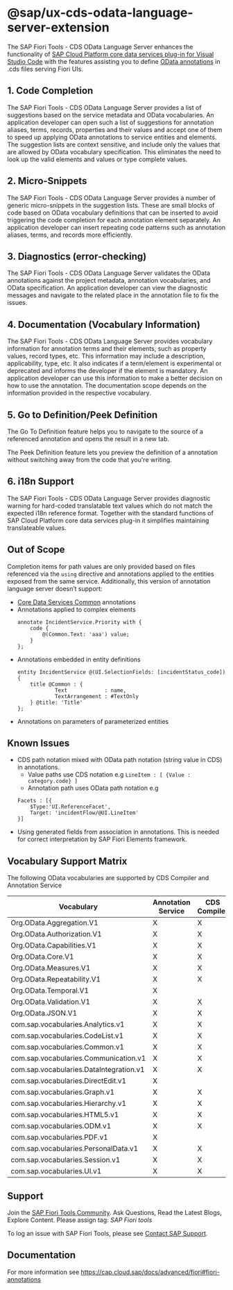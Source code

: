 # @sap/ux-cds-odata-language-server-extension

The SAP Fiori Tools - CDS OData Language Server enhances the functionality of [SAP Cloud Platform core data services plug-in for Visual Studio Code](https://marketplace.visualstudio.com/items?itemName=SAPSE.vscode-cds) with the features assisting you to define [OData annotations](https://cap.cloud.sap/docs/advanced/odata#annotations) in .cds files serving Fiori UIs.

## **1. Code Completion**

The SAP Fiori Tools - CDS OData Language Server provides a list of suggestions based on the service metadata and OData vocabularies. An application developer can open such a list of suggestions for annotation aliases, terms, records, properties and their values and accept one of them to speed up applying OData annotations to service entities and elements. The suggestion lists are context sensitive, and include only the values that are allowed by OData vocabulary specification. This eliminates the need to look up the valid elements and values or type complete values. 

## **2. Micro-Snippets**

The SAP Fiori Tools - CDS OData Language Server  provides a number of generic micro-snippets in the suggestion lists. These are small blocks of code based on OData vocabulary definitions that can be inserted to avoid triggering the code completion for each annotation element separately. An application developer can insert repeating code patterns such as annotation aliases, terms, and records more efficiently.

## **3. Diagnostics (error-checking)**

The SAP Fiori Tools - CDS OData Language Server validates the OData annotations against the project metadata, annotation vocabularies, and OData specification. An application developer can view the diagnostic messages and navigate to the related place in the annotation file to fix the issues.

## **4. Documentation (Vocabulary Information)**

The SAP Fiori Tools - CDS OData Language Server provides vocabulary information for annotation terms and their elements, such as property values, record types, etc. This information may include a description, applicability, type, etc. It also indicates if a term/element is experimental or deprecated and informs the developer if the element is mandatory. An application developer can use this information to make a better decision on how to use the annotation. The documentation scope depends on the information provided in the respective vocabulary.

## **5. Go to Definition/Peek Definition**

The Go To Definition feature helps you to navigate to the source of a referenced annotation and opens the result in a new tab.

The Peek Definition feature lets you preview the definition of a annotation without switching away from the code that you're writing.

## **6. i18n Support**

The SAP Fiori Tools - CDS OData Language Server provides diagnostic warning for hard-coded translatable text values which do not match the expected i18n reference format. Together with the standard functions of SAP Cloud Platform core data services plug-in it simplifies maintaining translateable values.


## **Out of Scope**

Completion items for path values are only provided based on files referenced via the `using` directive and annotations applied to the entities exposed from the same service.
Additionally, this version of annotation language server doesn’t support:
- [Core Data Services Common](https://cap.cloud.sap/docs/cds/annotations) annotations
- Annotations applied to complex elements
    ```
    annotate IncidentService.Priority with {
        code {
            @(Common.Text: 'aaa') value;
        }
    };
    ```
- Annotations embedded in entity definitions
    ```
    entity IncidentService @(UI.SelectionFields: [incidentStatus_code]) {
        title @Common : {
                Text            : name,
                TextArrangement : #TextOnly
        } @title: 'Title'
    };
    ```
- Annotations on parameters of parameterized entities 


## Known Issues

- CDS path notation mixed with OData path notation (string value in CDS) in annotations.
    - Value paths use CDS notation e.g `LineItem : [ {Value : category.code} ]`
    - Annotation path uses OData path notation e.g 
    ```
    Facets : [{
        $Type:'UI.ReferenceFacet',
        Target: 'incidentFlow/@UI.LineItem'
    }]
    
    ```
- Using generated fields from association in annotations. This is needed for correct interpretation by SAP Fiori Elements framework. 


## Vocabulary Support Matrix

The following OData vocabularies are supported by CDS Compiler and Annotation Service

| Vocabulary                            | Annotation Service | CDS Compiler |
| ------------------------------------- | ------------------ | ------------ |
| Org.OData.Aggregation.V1              | X                  | X            |
| Org.OData.Authorization.V1            | X                  | X            |
| Org.OData.Capabilities.V1             | X                  | X            |
| Org.OData.Core.V1                     | X                  | X            |
| Org.OData.Measures.V1                 | X                  | X            |
| Org.OData.Repeatability.V1            | X                  | X            |
| Org.OData.Temporal.V1                 | X                  |              |
| Org.OData.Validation.V1               | X                  | X            |
| Org.OData.JSON.V1                     | X                  | X            |
| com.sap.vocabularies.Analytics.v1     | X                  | X            |
| com.sap.vocabularies.CodeList.v1      | X                  | X            |
| com.sap.vocabularies.Common.v1        | X                  | X            |
| com.sap.vocabularies.Communication.v1 | X                  | X            |
| com.sap.vocabularies.DataIntegration.v1 | X                | X            |
| com.sap.vocabularies.DirectEdit.v1    | X                  |              |
| com.sap.vocabularies.Graph.v1         | X                  | X            |
| com.sap.vocabularies.Hierarchy.v1     | X                  | X            |
| com.sap.vocabularies.HTML5.v1         | X                  | X            |
| com.sap.vocabularies.ODM.v1           | X                  | X            |
| com.sap.vocabularies.PDF.v1           | X                  |              |
| com.sap.vocabularies.PersonalData.v1  | X                  | X            |
| com.sap.vocabularies.Session.v1       | X                  | X            |
| com.sap.vocabularies.UI.v1            | X                  | X            |

## **Support**
Join the [SAP Fiori Tools Community](https://pages.community.sap.com/topics/fiori-tools). Ask Questions, Read the Latest Blogs, Explore Content.
Please assign tag: *SAP Fiori tools*

To log an issue with SAP Fiori Tools, please see [Contact SAP Support](https://help.sap.com/viewer/1bb01966b27a429ebf62fa2e45354fea/Latest/en-US).

## **Documentation**

For more information see https://cap.cloud.sap/docs/advanced/fiori#fiori-annotations
